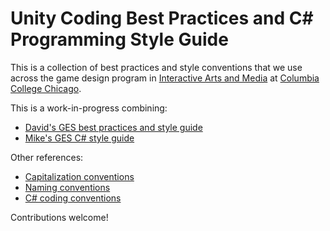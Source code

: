 # Unity Coding Best Practices and C# Programming Style Guide

This is a collection of best practices and style conventions that we use across the game design program in [Interactive Arts and Media](https://iam.colum.edu/iamwp/) at [Columbia College Chicago](https://www.colum.edu/).

This is a work-in-progress combining:
- [David's GES best practices and style guide](https://docs.google.com/document/d/1yrKCY_sVAdWkwgWAjJLiJFj1OOHn6dC__pGkSVB61YY/edit)
- [Mike's GES C# style guide](https://github.com/mikewesthad/Columbia-GES-FA2019/blob/master/unity-c%23-style-guide.md)

Other references:
- [Capitalization conventions](https://docs.microsoft.com/en-us/dotnet/standard/design-guidelines/capitalization-conventions)
- [Naming conventions](https://docs.microsoft.com/en-us/dotnet/standard/design-guidelines/general-naming-conventions)
- [C# coding conventions](https://docs.microsoft.com/en-us/dotnet/csharp/programming-guide/inside-a-program/coding-conventions)

Contributions welcome!
